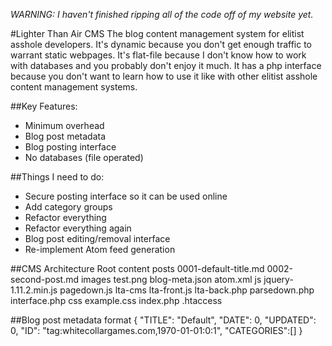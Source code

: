 _WARNING: I haven't finished ripping all of the code off of my website yet._

#Lighter Than Air CMS
The blog content management system for elitist asshole developers.
It's dynamic because you don't get enough traffic to warrant static webpages.
It's flat-file because I don't know how to work with databases and you probably don't enjoy it much.
It has a php interface because you don't want to learn how to use it like with other elitist asshole content management systems.

##Key Features:
 * Minimum overhead
 * Blog post metadata
 * Blog posting interface
 * No databases (file operated)

##Things I need to do:
 * Secure posting interface so it can be used online
 * Add category groups
 * Refactor everything
 * Refactor everything again
 * Blog post editing/removal interface
 * Re-implement Atom feed generation 


##CMS Architecture
	Root
		content
			posts
				0001-default-title.md
				0002-second-post.md
			images
				test.png
			blog-meta.json
			atom.xml
		js
			jquery-1.11.2.min.js
			pagedown.js
		lta-cms
			lta-front.js
			lta-back.php
			parsedown.php
			interface.php
		css
			example.css
		index.php
		.htaccess

##Blog post metadata format
	{
		"TITLE": "Default",
		"DATE": 0,
		"UPDATED": 0,
		"ID": "tag:whitecollargames.com,1970-01-01:0:1",
		"CATEGORIES":[]
	}

